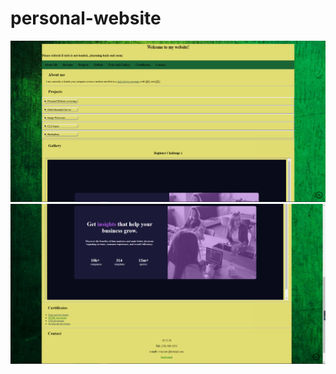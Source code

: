 # personal-website
<img src="bg1.png" alt="webpage iamge1"></img>
<img src="bg2.png" alt="webpage iamge2"></img>
